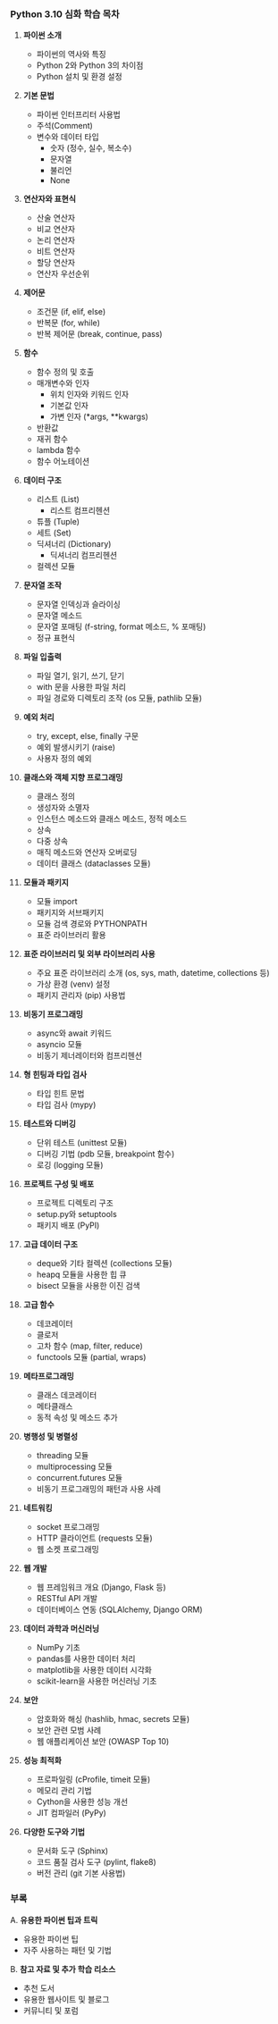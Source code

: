 ### Python 3.10 심화 학습 목차

1. **파이썬 소개**  
   - 파이썬의 역사와 특징  
   - Python 2와 Python 3의 차이점  
   - Python 설치 및 환경 설정  

2. **기본 문법**  
   - 파이썬 인터프리터 사용법  
   - 주석(Comment)  
   - 변수와 데이터 타입  
     - 숫자 (정수, 실수, 복소수)  
     - 문자열  
     - 불리언  
     - None  

3. **연산자와 표현식**  
   - 산술 연산자  
   - 비교 연산자  
   - 논리 연산자  
   - 비트 연산자  
   - 할당 연산자  
   - 연산자 우선순위  

4. **제어문**  
   - 조건문 (if, elif, else)  
   - 반복문 (for, while)  
   - 반복 제어문 (break, continue, pass)  

5. **함수**  
   - 함수 정의 및 호출  
   - 매개변수와 인자  
     - 위치 인자와 키워드 인자  
     - 기본값 인자  
     - 가변 인자 (*args, **kwargs)  
   - 반환값  
   - 재귀 함수  
   - lambda 함수  
   - 함수 어노테이션  

6. **데이터 구조**  
   - 리스트 (List)  
     - 리스트 컴프리헨션  
   - 튜플 (Tuple)  
   - 세트 (Set)  
   - 딕셔너리 (Dictionary)  
     - 딕셔너리 컴프리헨션  
   - 컬렉션 모듈  

7. **문자열 조작**  
   - 문자열 인덱싱과 슬라이싱  
   - 문자열 메소드  
   - 문자열 포매팅 (f-string, format 메소드, % 포매팅)  
   - 정규 표현식  

8. **파일 입출력**  
   - 파일 열기, 읽기, 쓰기, 닫기  
   - with 문을 사용한 파일 처리  
   - 파일 경로와 디렉토리 조작 (os 모듈, pathlib 모듈)  

9. **예외 처리**  
   - try, except, else, finally 구문  
   - 예외 발생시키기 (raise)  
   - 사용자 정의 예외  

10. **클래스와 객체 지향 프로그래밍**  
    - 클래스 정의  
    - 생성자와 소멸자  
    - 인스턴스 메소드와 클래스 메소드, 정적 메소드  
    - 상속  
    - 다중 상속  
    - 매직 메소드와 연산자 오버로딩  
    - 데이터 클래스 (dataclasses 모듈)  

11. **모듈과 패키지**  
    - 모듈 import  
    - 패키지와 서브패키지  
    - 모듈 검색 경로와 PYTHONPATH  
    - 표준 라이브러리 활용  

12. **표준 라이브러리 및 외부 라이브러리 사용**  
    - 주요 표준 라이브러리 소개 (os, sys, math, datetime, collections 등)  
    - 가상 환경 (venv) 설정  
    - 패키지 관리자 (pip) 사용법  

13. **비동기 프로그래밍**  
    - async와 await 키워드  
    - asyncio 모듈  
    - 비동기 제너레이터와 컴프리헨션  

14. **형 힌팅과 타입 검사**  
    - 타입 힌트 문법  
    - 타입 검사 (mypy)  

15. **테스트와 디버깅**  
    - 단위 테스트 (unittest 모듈)  
    - 디버깅 기법 (pdb 모듈, breakpoint 함수)  
    - 로깅 (logging 모듈)  

16. **프로젝트 구성 및 배포**  
    - 프로젝트 디렉토리 구조  
    - setup.py와 setuptools  
    - 패키지 배포 (PyPI)  

17. **고급 데이터 구조**    
    - deque와 기타 컬렉션 (collections 모듈)  
    - heapq 모듈을 사용한 힙 큐  
    - bisect 모듈을 사용한 이진 검색  

18. **고급 함수**  
    - 데코레이터  
    - 클로저  
    - 고차 함수 (map, filter, reduce)  
    - functools 모듈 (partial, wraps)  

19. **메타프로그래밍**  
    - 클래스 데코레이터  
    - 메타클래스  
    - 동적 속성 및 메소드 추가  

20. **병행성 및 병렬성**  
    - threading 모듈  
    - multiprocessing 모듈  
    - concurrent.futures 모듈  
    - 비동기 프로그래밍의 패턴과 사용 사례  

21. **네트워킹**  
    - socket 프로그래밍  
    - HTTP 클라이언트 (requests 모듈)  
    - 웹 소켓 프로그래밍  

22. **웹 개발**  
    - 웹 프레임워크 개요 (Django, Flask 등)  
    - RESTful API 개발  
    - 데이터베이스 연동 (SQLAlchemy, Django ORM)  

23. **데이터 과학과 머신러닝**  
    - NumPy 기초  
    - pandas를 사용한 데이터 처리  
    - matplotlib을 사용한 데이터 시각화  
    - scikit-learn을 사용한 머신러닝 기초  

24. **보안**  
    - 암호화와 해싱 (hashlib, hmac, secrets 모듈)  
    - 보안 관련 모범 사례  
    - 웹 애플리케이션 보안 (OWASP Top 10)  

25. **성능 최적화**  
    - 프로파일링 (cProfile, timeit 모듈)  
    - 메모리 관리 기법  
    - Cython을 사용한 성능 개선  
    - JIT 컴파일러 (PyPy)  

26. **다양한 도구와 기법**  
    - 문서화 도구 (Sphinx)  
    - 코드 품질 검사 도구 (pylint, flake8)  
    - 버전 관리 (git 기본 사용법)  

### 부록  
A. **유용한 파이썬 팁과 트릭**  
   - 유용한 파이썬 팁  
   - 자주 사용하는 패턴 및 기법  

B. **참고 자료 및 추가 학습 리소스**  
   - 추천 도서  
   - 유용한 웹사이트 및 블로그  
   - 커뮤니티 및 포럼  
